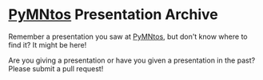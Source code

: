 [PyMNtos](http://www.python.mn) Presentation Archive
============================

Remember a presentation you saw at [PyMNtos](http://www.python.mn), but don't know where to find it? It might be here!

Are you giving a presentation or have you given a presentation in the past? Please submit a pull request!
